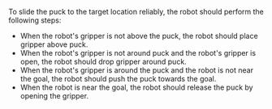 To slide the puck to the target location reliably, the robot should perform the following steps:
- When the robot's gripper is not above the puck, the robot should place gripper above puck.
- When the robot's gripper is not around puck and the robot's gripper is open, the robot should drop gripper around puck.
- When the robot's gripper is around the puck and the robot is not near the goal, the robot should push the puck towards the goal.
- When the robot is near the goal, the robot should release the puck by opening the gripper.
